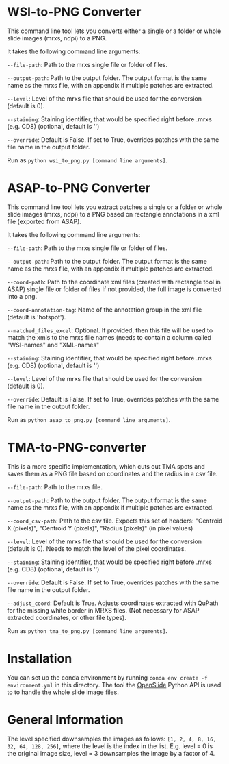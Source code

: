 # WSI-to-PNG Converter
This command line tool lets you converts either a single or a folder or whole slide images (mrxs, ndpi)
to a PNG.

It takes the following command line arguments:

`--file-path`: Path to the mrxs single file or folder of files.

`--output-path`: Path to the output folder. The output format is the same name as the mrxs file,
    with an appendix if multiple patches are extracted.

`--level`: Level of the mrxs file that should be used for the conversion (default is 0).

`--staining`: Staining identifier, that would be specified right before .mrxs (e.g. CD8) (optional, default is '')

`--override`: Default is False. If set to True, overrides patches with the same file name in the output folder.

Run as `python wsi_to_png.py [command line arguments]`.

# ASAP-to-PNG Converter
This command line tool lets you extract patches a single or a folder or whole slide images (mrxs, ndpi)
to a PNG based on rectangle annotations in a xml file (exported from ASAP).

It takes the following command line arguments:

`--file-path`: Path to the mrxs single file or folder of files.

`--output-path`: Path to the output folder. The output format is the same name as the mrxs file,
    with an appendix if multiple patches are extracted.

`--coord-path`: Path to the coordinate xml files (created with rectangle tool in ASAP) single file or folder of files
        If not provided, the full image is converted into a png.

`--coord-annotation-tag`: Name of the annotation group in the xml file (default is 'hotspot').

`--matched_files_excel`: Optional. If provided, then this file will be used to match the xmls to the mrxs file names (needs to contain
        a column called "WSI-names" and "XML-names"

`--staining`: Staining identifier, that would be specified right before .mrxs (e.g. CD8) (optional, default is '')

`--level`: Level of the mrxs file that should be used for the conversion (default is 0).

`--override`: Default is False. If set to True, overrides patches with the same file name in the output folder.

Run as `python asap_to_png.py [command line arguments]`.


# TMA-to-PNG-converter
This is a more specific implementation, which cuts out TMA spots and saves them as a PNG file based on coordinates and 
the radius in a csv file.

`--file-path`: Path to the mrxs file.

`--output-path`: Path to the output folder. The output format is the same name as the mrxs file,
    with an appendix if multiple patches are extracted.

`--coord_csv-path`: Path to the csv file. Expects this set of headers: "Centroid X (pixels)",
    "Centroid Y (pixels)", "Radius (pixels)" (in pixel values)

`--level`: Level of the mrxs file that should be used for the conversion (default is 0). Needs to match the level of the
       pixel coordinates.

`--staining`: Staining identifier, that would be specified right before .mrxs (e.g. CD8) (optional, default is '')

`--override`: Default is False. If set to True, overrides patches with the same file name in the output folder.

`--adjust_coord`: Default is True. Adjusts coordinates extracted with QuPath for the missing white border in MRXS files. 
        (Not necessary for ASAP extracted coordinates, or other file types).


Run as `python tma_to_png.py [command line arguments]`.


# Installation    
You can set up the conda environment by running `conda env create -f environment.yml` in this directory.
The tool the [OpenSlide](https://openslide.org/) Python API is used to to handle the whole slide image files.

# General Information
The level specified downsamples the images as follows: `[1, 2, 4, 8, 16, 32, 64, 128, 256]`, where the level is the 
index in the list. E.g. level = 0 is the original image size, level = 3 downsamples the image by a factor of 4.